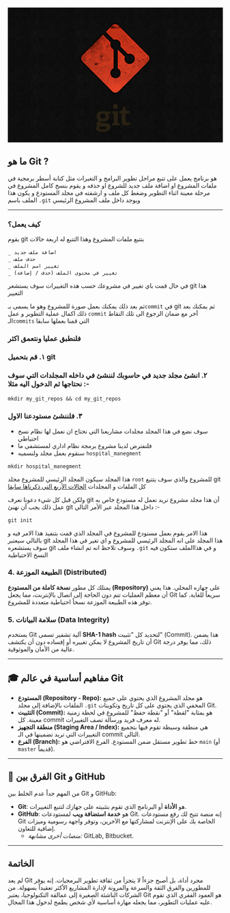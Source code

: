 <p align="center"><img src="https://github.com/faisalCoding/git_is_easy/blob/main/gitlogo.jpg?raw=true" width="600" alt="git Logo"></p>


## ما هو Git ? 

هو برنامج يعمل على تتبع مراحل تطوير البرامج و التغيرات مثل كتابة أسطر برمجية في ملفات المشروع او اضافة ملف جديد للشروع او حذفه و يقوم بنسخ كامل المشروع في مرحلة معينة اثناء التطوير وضغط كل ملف و ارشفته في مجلد المستودع و يكون هذا الملف باسم `.git` ويوجد داخل ملف المشروع الرئيسي 


---
### كيف يعمل؟
بقوم git بتتبع ملفات المشروع وهذا التتبع له اربعة حالات

```
_ اضافة ملف جديد
_ حذف ملف
_ تغيير اسم الملف
_ تغيير في محتوى الملف (حذف / إضافة)
```

في حال قمت باي تغيير في مشروعك حسب هذه التغييرات سوف يستشعر git هذا التغيير

ثم بعد ذلك يمكنك بعمل صورة للمشروع وهو ما يسمى بـ`commit` في git
 ثم يمكنك بعد ذلك اكمال عملية التطوير و عمل `commit` آخر  مع ضمان الرجوع الى تلك النقاط الـ`commits` التي قمنا بعملها سابقا 

 
### فلنطبق عمليا ونتعمق اكثر 

### ١. قم بتحميل git

### ٢. انشئ مجلد جديد في حاسوبك لننشئ في داخله المجلدات التي سوف نحتاجها ثم الدخول اليه مثلا :-
```
mkdir my_git_repos && cd my_git_repos
```

### ٣. فلننشئ مستودعنا الاول 
- سوف نضع في هذا المجلد مجلدات مشاريعنا التي نحتاج ان نعمل لها نظام نسخ احتياطي
- فلنفترض لدينا مشروع برمجة نظام اداري لمستشفى ما
- سنقوم بعمل مجلد ولنسميه `hospital_manegment`
```
mkdir hospital_manegment
```

 ‏هذا المجلد سيكون المجلد الرئيسي للمشروع مجلد `root` للمشروع والذي سوف يتتبع git كل الملفات و المجلدات 
[الحالات الأربع التي ذكرناها سابقا](#كيف-يعمل)

 ‏ولكن قبل كل شيء دعونا نعرف git أن هذا مجلد مشروع نريد نعمل له مستودع خاص به
 ‏عمل ذلك يجب أن نهنئ git داخل هذا المجلد عبر الأمر التالي :- 
```
git init
```
هذا الامر يقوم بعمل مستودع للمشروع في المجلد الذي قمت بتنفيذ هذا الامر فيه و بالتالي سيعتبر git هذا المجلد على انه المجلد الرئيسي للمشروع و اي تغير في هذا المجلد سوف يستشعره git
وسوف تلاحظ انه تم انشاء ملف `.git` و في هذاالملف ستكون فيه النسخ الاحتياطية


### 4. الطبيعة الموزعة (Distributed)
يمتلك كل مطور **نسخة كاملة من المستودع (Repository)** على جهازه المحلي. هذا يعني أن معظم العمليات تتم دون الحاجة إلى اتصال بالإنترنت، مما يجعل Git سريعاً للغاية. كما توفر هذه الطبيعة الموزعة نسخاً احتياطية متعددة للمشروع.


### 5. سلامة البيانات (Data Integrity)
يستخدم Git آلية تشفير تسمى **SHA-1 hash** لتحديد كل "تثبيت" (Commit). هذا يضمن أن تاريخ المشروع لا يمكن تغييره أو إفساده دون أن يكتشف Git ذلك، مما يوفر درجة عالية من الأمان والموثوقية.


---


## 🎓 مفاهيم أساسية في عالم Git


* **المستودع (Repository - Repo):** هو مجلد المشروع الذي يحتوي على جميع الملفات بالإضافة إلى مجلد `.git` المخفي الذي يحتوي على كل تاريخ وتكوينات Git.
* **التثبيت (Commit):** هو بمثابة "لقطة" أو "نقطة حفظ" للمشروع في لحظة زمنية معينة. كل commit له معرف فريد ورسالة تصف التغييرات.
* **منطقة التجهيز (Staging Area / Index):** هي منطقة وسيطة تقوم فيها بتجميع التغييرات التي تريد تضمينها في الـ commit التالي.
* **الفرع (Branch):** خط تطوير مستقل ضمن المستودع. الفرع الافتراضي هو `main` (أو `master` قديماً).


---


## 🔁 الفرق بين Git و GitHub


من المهم جداً عدم الخلط بين Git و GitHub:


* **Git**: هو **الأداة** أو البرنامج الذي تقوم بتثبيته على جهازك لتتبع التغييرات.
* **GitHub**: هو **خدمة استضافة ويب** لمستودعات Git. إنه منصة تتيح لك رفع مستودعات Git الخاصة بك على الإنترنت لمشاركتها مع الآخرين، وتوفر واجهة رسومية وميزات إضافية للتعاون.
   * *منصات أخرى مشابهة:* GitLab, Bitbucket.


---


## الخاتمة


لم يعد Git مجرد أداة، بل أصبح جزءاً لا يتجزأ من ثقافة تطوير البرمجيات. إنه يوفر للمطورين والفرق الثقة والسرعة والمرونة لإدارة المشاريع الأكثر تعقيداً بسهولة. من الشركات الناشئة الصغيرة إلى عمالقة التكنولوجيا، يعتبر Git هو العمود الفقري الذي تقوم عليه عمليات التطوير، مما يجعله مهارة أساسية لأي شخص يطمح لدخول هذا المجال.

